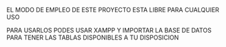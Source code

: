 EL MODO DE EMPLEO DE ESTE PROYECTO ESTA LIBRE PARA CUALQUIER USO

PARA USARLOS PODES USAR XAMPP Y IMPORTAR LA BASE DE DATOS PARA TENER LAS TABLAS DISPONIBLES A TU DISPOSICION
